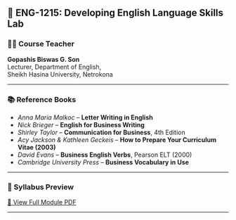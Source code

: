 ## 📘 ENG-1215: Developing English Language Skills Lab

### 👨‍🏫 Course Teacher  
**Gopashis Biswas G. Son**  
Lecturer, Department of English,  
Sheikh Hasina University, Netrokona

---

### 📚 Reference Books

- *Anna Maria Malkoc* – **Letter Writing in English**  
- *Nick Brieger* – **English for Business Writing**  
- *Shirley Taylor* – **Communication for Business**, 4th Edition  
- *Acy Jackson & Kathleen Geckeis* – **How to Prepare Your Curriculum Vitae (2003)**  
- *David Evans* – **Business English Verbs**, Pearson ELT (2000)  
- *Cambridge University Press* – **Business Vocabulary in Use**

---

### 📄 Syllabus Preview

[🔗 View Full Module PDF](./ENG%20COURSE%20MODULE.pdf)

---

